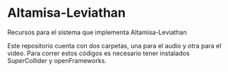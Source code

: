 # Altamisa-Leviathan

Recursos para el sistema que implementa Altamisa-Leviathan

Este repositorio cuenta con dos carpetas, una para el audio y otra para el video. 
Para correr estos códigos es necesario tener instalados SuperCollider y openFrameworks.
